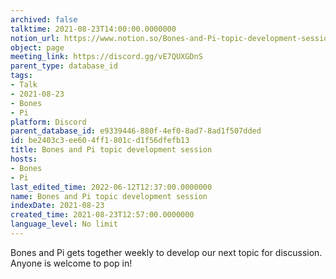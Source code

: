 ```yaml
---
archived: false
talktime: 2021-08-23T14:00:00.0000000
notion_url: https://www.notion.so/Bones-and-Pi-topic-development-session-be2403c3ee604ff1801cd1f56dfefb13
object: page
meeting_link: https://discord.gg/vE7QUXGDnS
parent_type: database_id
tags:
- Talk
- 2021-08-23
- Bones
- Pi
platform: Discord
parent_database_id: e9339446-880f-4ef0-8ad7-8ad1f507dded
id: be2403c3-ee60-4ff1-801c-d1f56dfefb13
title: Bones and Pi topic development session
hosts:
- Bones
- Pi
last_edited_time: 2022-06-12T12:37:00.0000000
name: Bones and Pi topic development session
indexDate: 2021-08-23
created_time: 2021-08-23T12:57:00.0000000
language_level: No limit
---
```


Bones and Pi gets together weekly to develop our next topic for discussion.
Anyone is welcome to pop in!










